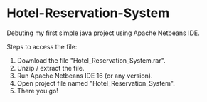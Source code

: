 # Hotel-Reservation-System
Debuting my first simple java project using Apache Netbeans IDE.

Steps to access the file:
1. Download the file "Hotel_Reservation_System.rar".
2. Unzip / extract the file.
3. Run Apache Netbeans IDE 16 (or any version).
4. Open project file named "Hotel_Reservation_System".
5. There you go!
